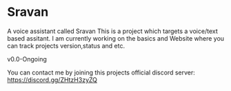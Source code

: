 # Sravan
A voice assistant called Sravan
This is a project which targets a voice/text based assitant.
I am currently working on the basics and Website where you can track projects version,status and etc.

v0.0-Ongoing

You can contact me by joining this projects official discord server:
https://discord.gg/ZHtzH3zyZQ
